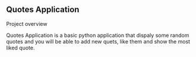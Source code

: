 ## Quotes Application

Project overview 

Quotes Application is a basic python application that dispaly some random quotes and you will be able to add new quets, like them and show the most liked quote.
